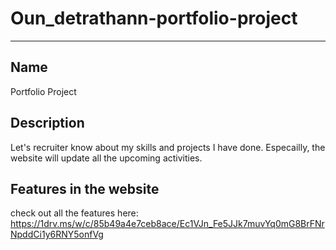 # Oun_detrathann-portfolio-project
***
## Name
Portfolio Project

## Description
Let's recruiter know about my skills and projects I have done. Especailly, the website will update 
all the upcoming activities.


## Features in the website
check out all the features here: 
https://1drv.ms/w/c/85b49a4e7ceb8ace/Ec1VJn_Fe5JJk7muvYq0mG8BrFNrNpddCi1y6RNY5onfVg

